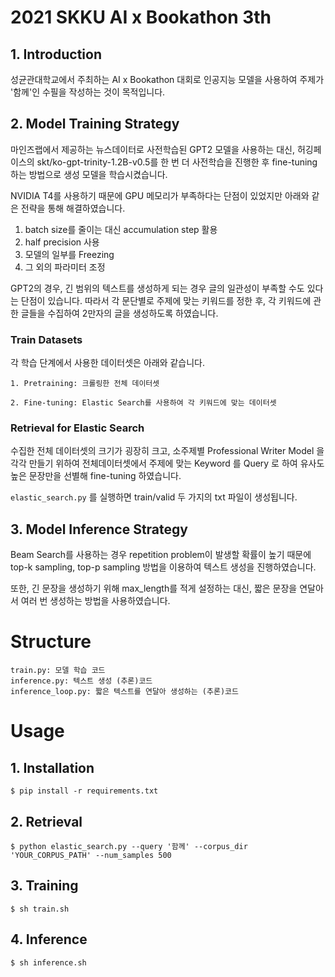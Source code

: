 # 2021 SKKU AI x Bookathon 3th
## 1. Introduction
성균관대학교에서 주최하는 AI x Bookathon 대회로 인공지능 모델을 사용하여 주제가 '함께'인 수필을 작성하는 것이 목적입니다. 

## 2. Model Training Strategy
마인즈랩에서 제공하는 뉴스데이터로 사전학습된 GPT2 모델을 사용하는 대신, 허깅페이스의 skt/ko-gpt-trinity-1.2B-v0.5를 한 번 더 사전학습을 진행한 후 fine-tuning 하는 방법으로 생성 모델을 학습시켰습니다.

NVIDIA T4를 사용하기 때문에 GPU 메모리가 부족하다는 단점이 있었지만 아래와 같은 전략을 통해 해결하였습니다.  
1. batch size를 줄이는 대신 accumulation step 활용
2. half precision 사용
3. 모델의 일부를 Freezing
4. 그 외의 파라미터 조정


GPT2의 경우, 긴 범위의 텍스트를 생성하게 되는 경우 글의 일관성이 부족할 수도 있다는 단점이 있습니다. 따라서 각 문단별로 주제에 맞는 키워드를 정한 후, 각 키워드에 관한 글들을 수집하여 2만자의 글을 생성하도록 하였습니다. 

### Train Datasets
각 학습 단계에서 사용한 데이터셋은 아래와 같습니다. 
```
1. Pretraining: 크롤링한 전체 데이터셋

2. Fine-tuning: Elastic Search를 사용하여 각 키워드에 맞는 데이터셋
```

### Retrieval for Elastic Search
수집한 전체 데이터셋의 크기가 굉장히 크고, 소주제별 Professional Writer Model 을 각각 만들기 위하여 전체데이터셋에서 주제에 맞는 Keyword 를 Query 로 하여 유사도 높은 문장만을 선별해 fine-tuning 하였습니다.

`elastic_search.py` 를 실행하면 train/valid 두 가지의 txt 파일이 생성됩니다.

## 3. Model Inference Strategy
Beam Search를 사용하는 경우 repetition problem이 발생할 확률이 높기 때문에 top-k sampling, top-p sampling 방법을 이용하여 텍스트 생성을 진행하였습니다. 

또한, 긴 문장을 생성하기 위해 max_length를 적게 설정하는 대신, 짧은 문장을 연달아서 여러 번 생성하는 방법을 사용하였습니다. 



# Structure
```
train.py: 모델 학습 코드
inference.py: 텍스트 생성 (추론)코드
inference_loop.py: 짧은 텍스트를 연달아 생성하는 (추론)코드
```

# Usage
## 1. Installation
```
$ pip install -r requirements.txt
```

## 2. Retrieval
```
$ python elastic_search.py --query '함께' --corpus_dir 'YOUR_CORPUS_PATH' --num_samples 500
```
## 3. Training
```
$ sh train.sh
```

## 4. Inference
```
$ sh inference.sh
```

